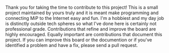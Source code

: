 Thank you for taking the time to contribute to this project! This is a small project maintained by yours truly and it is meant make programming and connecting MiP to the Internet easy and fun. I'm a hobbiest and my day job is distinctly outside tech spheres so what I've done here is certainly not professional grade. Contributions that refine and improve the board are highly encouraged. Equally important are contributions that document this project. If you can improve this board or the documention or if you've identified a problem and have a fix, please send a pull request.
